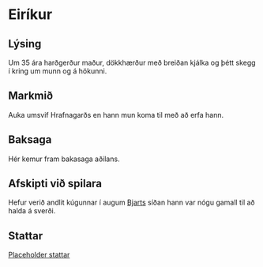 # Eiríkur
## Lýsing
Um 35 ára harðgerður maður, dökkhærður með breiðan kjálka og þétt skegg í kring
um munn og á hökunni.
## Markmið
Auka umsvif Hrafnagarðs en hann mun koma til með að erfa hann.
## Baksaga
Hér kemur fram bakasaga aðilans.
## Afskipti við spilara
Hefur verið andlit kúgunnar í augum [Bjarts](/players/bosarnir/spoi.md) síðan
hann var nógu gamall til að halda á sverði.
## Stattar
[Placeholder stattar](https://www.dndbeyond.com/monsters/champion)

